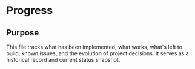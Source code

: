 # Progress

## Purpose
This file tracks what has been implemented, what works, what's left to build, known issues, and the evolution of project decisions. It serves as a historical record and current status snapshot.
